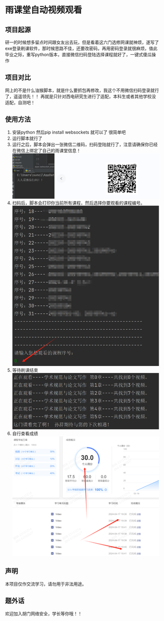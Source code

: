 # 雨课堂自动视频观看
## 项目起源
研一的时候想多留点时间跟女友出去玩，但是看着这六门选修网课就神烦，遂写了exe登录刷课软件，那时候思路不佳，还要改密码，再用密码登录就很麻烦，值此毕业之际，重写python版本，直接微信扫码登陆选择课程就好了，一键式傻瓜操作
## 项目对比
网上的不是什么油猴脚本，就是什么要抓包再修改，我这个不用微信扫码登录就行了，遥遥领先！！
再就是只针对西电研究生进行了适配，本科生或者其他学校没适配，自测吧！
## 使用方法
1. 安装python 然后pip install websockets 就可以了 很简单吧
2. 运行脚本就行了
3. 运行之后，脚本会弹出一张微信二维码，扫码登陆就行了，注意请确保你已经在微信上绑定了自己的雨课堂信息！
![示例图片](example.png "微信扫码")
4. 扫码后，脚本会打印你当前所有课程，然后选择你要观看的课程编号。
![示例图片](example1.png "课程编号选择")
5. 等待刷课结束
![示例图片](example2.png "刷课结束")
6. 自行查看成绩
![示例图片](example3.png "示例图片标题")
## 声明
本项目仅作交流学习，请勿用于非法用途。
## 题外话
欢迎加入胡门网络安全，学长等你哦！！
